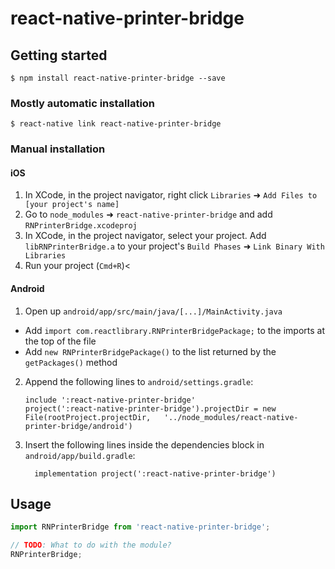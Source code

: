 
# react-native-printer-bridge

## Getting started

`$ npm install react-native-printer-bridge --save`

### Mostly automatic installation

`$ react-native link react-native-printer-bridge`

### Manual installation


#### iOS

1. In XCode, in the project navigator, right click `Libraries` ➜ `Add Files to [your project's name]`
2. Go to `node_modules` ➜ `react-native-printer-bridge` and add `RNPrinterBridge.xcodeproj`
3. In XCode, in the project navigator, select your project. Add `libRNPrinterBridge.a` to your project's `Build Phases` ➜ `Link Binary With Libraries`
4. Run your project (`Cmd+R`)<

#### Android

1. Open up `android/app/src/main/java/[...]/MainActivity.java`
  - Add `import com.reactlibrary.RNPrinterBridgePackage;` to the imports at the top of the file
  - Add `new RNPrinterBridgePackage()` to the list returned by the `getPackages()` method
2. Append the following lines to `android/settings.gradle`:
  	```
  	include ':react-native-printer-bridge'
  	project(':react-native-printer-bridge').projectDir = new File(rootProject.projectDir, 	'../node_modules/react-native-printer-bridge/android')
  	```
3. Insert the following lines inside the dependencies block in `android/app/build.gradle`:
  	```
      implementation project(':react-native-printer-bridge')
  	```

## Usage
```javascript
import RNPrinterBridge from 'react-native-printer-bridge';

// TODO: What to do with the module?
RNPrinterBridge;
```
  

